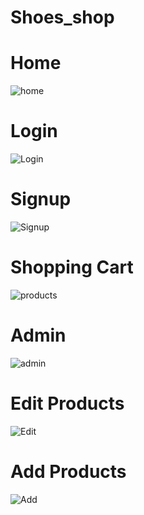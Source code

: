 # Shoes_shop
<h1>Home</h1>

![home](https://github.com/Newntw/Shoes_shop/assets/156096397/291d35d4-1af1-4035-ba73-12a821a4e235)

<h1>Login</h1>

![Login](https://github.com/Newntw/Shoes_shop/assets/156096397/b6c84f8f-0226-47b4-b49a-14d81f3dab4d)

<h1>Signup</h1>

![Signup](https://github.com/Newntw/Shoes_shop/assets/156096397/19586177-8bcb-4b22-96af-dbba1397a94a)

<h1>Shopping Cart</h1>

![products](https://github.com/Newntw/Shoes_shop/assets/156096397/305a9cbe-9e47-4752-af61-354cb55c4239)

<h1>Admin</h1>

![admin](https://github.com/Newntw/Shoes_shop/assets/156096397/f24df3f3-52f8-4876-a82c-709e20963f41)

<h1>Edit Products</h1>

![Edit](https://github.com/Newntw/Shoes_shop/assets/156096397/3220f76f-3467-4816-b069-c2a7a0cdf1ee)

<h1>Add Products</h1>

![Add](https://github.com/Newntw/Shoes_shop/assets/156096397/ac83fdd6-c6b3-4887-a557-5acb1ece4416)
